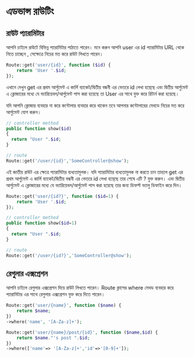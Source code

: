 # এডভান্স রাউটিং

## রাউট প্যারামিটার

আপনি চাইলে রাউটে বিভিন্ন প্যারামিটার পাঠাতে পারেন। মনে করুন আপনি user এর id প্যারামিটার URL থেকে নিতে চাচ্ছেন , সেক্ষেত্রে নিচের মত করে রাউট লিখতে পারেন।

```php
Route::get('user/{id}', function ($id) {
    return 'User '.$id;
});
```

এখানে দেখুন get এর প্রথম আর্গুমেন্ট এ কার্লি ব্যাকেট/দ্বিতীয় বন্ধনী এর ভেতরে id লেখা হয়ে্ছে এবং দ্বিতীয় আর্গুমেন্ট এ ক্লোজারের মধ্যে যে ভ্যারিয়েবল/আর্গুমেন্ট পাস করা হয়েছে তা User এর সাথে যুক্ত করে রিটার্ন করা হয়েছে।

যদি আপনি ক্লোজার ব্যবহার না করে কন্টোলার ব্যবহার করে থাকেন তবে আপনার কন্টোলারের মেথডে নিচের মত করে আর্গুমেন্ট যোগ করুন।

```php
// controller method
public function show($id)
{
  return "User ".$id;
}

// route
Route::get('/user/{id}','SomeController@show');
```

এই জাতীয় রাউট এর ক্ষেত্রে প্যারামিটার ব্যধ্যতামুলক। যদি প্যারামিটার ব্যধ্যতামুলক না করতে চান তাহলে get এর প্রথম আর্গুমেন্ট এ কার্লি ব্যাকেট/দ্বিতীয় বন্ধনী এর ভেতরে id লেখা হয়ে্ছে তার শেষে এটি ? যুক্ত করুন। এবং দ্বিতীয় আর্গুমেন্ট এ ক্লোজারের মধ্যে যে ভ্যারিয়েবল/আর্গুমেন্ট পাস করা হয়েছে তার জন্য ডিফল্ট ভ্যালু ডিফাইন করে দিন।

```php
Route::get('user/{id?}', function ($id=1) {
    return 'User '.$id;
});
```

```php
// controller method
public function show($id=1)
{
  return "User ".$id;
}

// route
Route::get('/user/{id?}','SomeController@show');
```

## রেগুলার এক্সপ্রেশন

আপনি চাইলে রেগুলার এক্সপ্রেশন দিয়ে রাউট লিখতে পারেন। Route ক্লাসের where মেথড ব্যবহার করে প্যারামিটার এর সাথে রেগুলার এক্সপ্রেশন যুক্ত করে দিতে পারেন।

```php
Route::get('user/{name}', function ($name) {
    return $name;
})
->where('name', '[A-Za-z]+');

Route::get('user/{name}/post/{id}', function ($name,$id) {
    return $name."'s post ".$id;
})
->where(['name'=> '[A-Za-z]+','id'=>'[0-9]+']);
```

